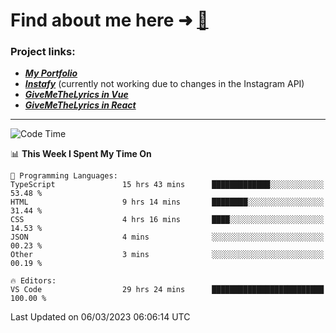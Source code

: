 # Find about me here ➜ [🧑](https://pauabella.dev)

### Project links:
- ***[My Portfolio](https://pauabella.dev)***
- ***[Instafy](https://instafy.me)*** (currently not working due to changes in the Instagram API)
- ***[GiveMeTheLyrics in Vue](https://lyrics.pauabella.dev)***
- ***[GiveMeTheLyrics in React](https://pauabella.dev/GiveMeTheLyrics)***

---
<!--START_SECTION:waka-->
![Code Time](http://img.shields.io/badge/Code%20Time-1%2C961%20hrs%2022%20mins-blue)

📊 **This Week I Spent My Time On** 

```text
💬 Programming Languages: 
TypeScript               15 hrs 43 mins      █████████████░░░░░░░░░░░░   53.48 % 
HTML                     9 hrs 14 mins       ████████░░░░░░░░░░░░░░░░░   31.44 % 
CSS                      4 hrs 16 mins       ████░░░░░░░░░░░░░░░░░░░░░   14.53 % 
JSON                     4 mins              ░░░░░░░░░░░░░░░░░░░░░░░░░   00.23 % 
Other                    3 mins              ░░░░░░░░░░░░░░░░░░░░░░░░░   00.19 % 

🔥 Editors: 
VS Code                  29 hrs 24 mins      █████████████████████████   100.00 % 
```


 Last Updated on 06/03/2023 06:06:14 UTC
<!--END_SECTION:waka-->
